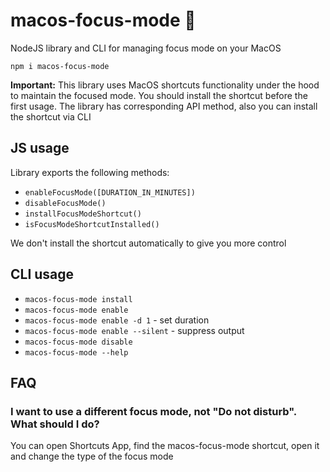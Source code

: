 # macos-focus-mode 🧘
NodeJS library and CLI for managing focus mode on your MacOS

`npm i macos-focus-mode`

**Important:** This library uses MacOS shortcuts functionality under the hood to maintain the focused mode. 
You should install the shortcut before the first usage. The library has corresponding API method, also you can install the shortcut via CLI

## JS usage
Library exports the following methods:
- `enableFocusMode([DURATION_IN_MINUTES])`
- `disableFocusMode()`
- `installFocusModeShortcut()`
- `isFocusModeShortcutInstalled()`

We don't install the shortcut automatically to give you more control

## CLI usage
- `macos-focus-mode install`
- `macos-focus-mode enable`
- `macos-focus-mode enable -d 1` - set duration
- `macos-focus-mode enable --silent` - suppress output
- `macos-focus-mode disable`
- `macos-focus-mode --help`

## FAQ
### I want to use a different focus mode, not "Do not disturb". What should I do?
You can open Shortcuts App, find the  macos-focus-mode shortcut, open it and change the type of the focus mode

